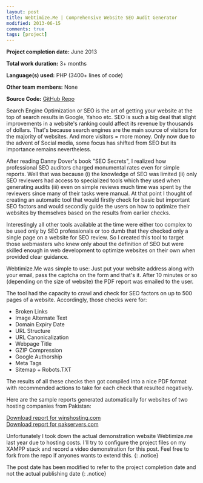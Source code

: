 ```yaml
---
layout: post
title: Webtimize.Me | Comprehensive Website SEO Audit Generator
modified: 2013-06-15
comments: true
tags: [project]
---
```



**Project completion date:** June 2013

**Total work duration:** 3+ months

**Language(s) used:** PHP (3400+ lines of code)

**Other team members:** None

**Source Code:** <a href="https://github.com/talhaparacha/webtimizeme">GitHub Repo</a>


Search Engine Optimization or SEO is the art of getting your website at the top of search results in Google, Yahoo etc. SEO is such a big deal that slight improvements in a website's ranking could affect its revenue by thousands of dollars. That's because search engines are the main source of visitors for the majority of websites. And more visitors = more money. Only now due to the advent of Social media, some focus has shifted from SEO but its importance remains nevertheless.

After reading Danny Dover's book "SEO Secrets", I realized how professional SEO auditors charged monumental rates even for simple reports. Well that was because (i) the knowledge of SEO was limited (ii) only SEO reviewers had access to specialized tools which they used when generating audits (iii) even on simple reviews much time was spent by the reviewers since many of their tasks were manual. At that point I thought of creating an automatic tool that would firstly check for basic but important SEO factors and would secondly guide the users on how to optimize their websites by themselves based on the results from earlier checks.

Interestingly all other tools available at the time were either too complex to be used only by SEO professionals or too dumb that they checked only a single page on a website for SEO review. So I created this tool to target those webmasters who knew only about the definition of SEO but were skilled enough in web development to optimize websites on their own when provided clear guidance.

Webtimize.Me was simple to use: Just put your website address along with your email, pass the captcha on the form and that's it. After 10 minutes or so (depending on the size of website) the PDF report was emailed to the user.

The tool had the capacity to crawl and check for SEO factors on up to 500 pages of a website. Accordingly, those checks were for:

* Broken Links
* Image Alternate Text
* Domain Expiry Date
* URL Structure
* URL Canonicalization
* Webpage Title
* GZIP Compression
* Google Authorship
* Meta Tags
* Sitemap + Robots.TXT

The results of all these checks then got compiled into a nice PDF format with recommended actions to take for each check that resulted negatively.

Here are the sample reports generated automatically for websites of two hosting companies from Pakistan:

<div markdown="0"><a href="/www.winshosting.com.pdf" class="btn">Download report for winshosting.com</a></div><div markdown="0"><a href="/pakservers.com.pdf" class="btn">Download report for pakservers.com</a></div>

Unfortunately I took down the actual demonstration website Webtimize.me last year due to hosting costs. I'll try to configure the project files on my XAMPP stack and record a video demonstration for this post. Feel free to fork from the repo if anyones wants to extend this.
{: .notice}

The post date has been modified to refer to the project completion date and not the actual publishing date
{: .notice}
